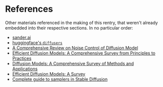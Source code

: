 # References

Other materials referenced in the making of this rentry, that weren't already embedded into their respective sections.
In no particular order:

- [sander.ai](https://sander.ai)
- [huggingface's `diffusers`](https://huggingface.co/docs/diffusers/)
- [A Comprehensive Review on Noise Control of Diffusion Model](https://arxiv.org/abs/2502.04669v1)
- [Efficient Diffusion Models: A Comprehensive Survey from Principles to Practices](https://arxiv.org/pdf/2410.11795)
- [Diffusion Models: A Comprehensive Survey of Methods and Applications](https://arxiv.org/abs/2209.00796)
- [Efficient Diffusion Models: A Survey](https://arxiv.org/abs/2502.06805)
- [Complete guide to samplers in Stable Diffusion](https://www.felixsanz.dev/articles/complete-guide-to-samplers-in-stable-diffusion)
